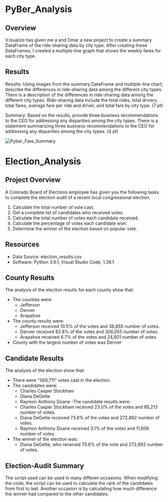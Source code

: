 # PyBer_Analysis

## Overview
V.Isualize has given me a and Omar a new project to create a summary DataFrame of the ride-sharing data by city type. After creating these DataFrames, I created a multiple-line graph that shows the weekly fares for each city type. 

## Results


Results: Using images from the summary DataFrame and multiple-line chart, describe the differences in ride-sharing data among the different city types.
There is a description of the differences in ride-sharing data among the different city types. Ride-sharing data include the total rides, total drivers, total fares, average fare per ride and driver, and total fare by city type. (7 pt)

Summary: Based on the results, provide three business recommendations to the CEO for addressing any disparities among the city types.
There is a statement summarizing three business recommendations to the CEO for addressing any disparities among the city types. (4 pt)


![Pyber_Fare_Summary](https://user-images.githubusercontent.com/74155420/102741014-0d7b9600-4306-11eb-8e56-9f34bb68a661.png)


# Election_Analysis

## Project Overview
A Colorado Board of Elections employee has given you the following tasks to complete the election audit of a recent local congressional election.

1. Calculate the total number of vote cast.
2. Get a complete list of candidates who received votes.
3. Calculate the total number of votes each candidate received. 
4. Calculate the percentage of votes each candidate won.
5. Determine the winner of the election based on popular vote.

## Resources
- Data Source: election_results.csv
- Software: Python 3.6.1, Visual Studio Code, 1.38.1


## County Results
The analysis of the eleciton results for each county show that:
- The counties were:
	- Jefferson
	- Denver
	- Arapahoe
- The county results were:
	- Jefferson received 10.5% of the votes and 38,855 number of votes.
	- Denver received 82.8% of the votes and 306,055 number of votes.
	- Arapahoe received 6.7% of the votes and 24,801 number of votes.
- County with the largest number of votes was Denver

## Candidate Results
The analysis of the election show that:
- There were “369,711” votes cast in the election.
- The candidates were:
	- Charles Casper Stockham
	- Diana DeGette
	- Raymon Anthony Doane
-The candidate results were:
	- Charles Casper Stockham received 23.0% of the votes and 85,213 number of votes.
	- Diana DeGette received 73.8% of the votes and 272,892 number of votes.
	- Raymon Anthony Doane received 3.1% of the votes and 11,606 number of votes.
- The winner of the election was:
	- Diana DeGette, who received 73.8% of the vote and 272,892 number of votes.

## Election-Audit Summary
The script used can be used in many differen occasions. When modifying the code, the script can be used to calculate the rank of the candidates from first to last. Another occasion is by calculating how much difference the winner had compared to the other candidates. 


